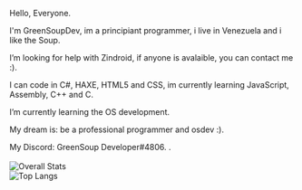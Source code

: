 Hello, Everyone.

I'm GreenSoupDev, im a principiant programmer, i live in Venezuela and i like the Soup.

I’m looking for help with Zindroid, if anyone is avalaible, you can contact me :).

I can code in C#, HAXE, HTML5 and CSS, im currently learning JavaScript, Assembly, C++ and C.

I’m currently learning the OS development.

My dream is: be a professional programmer and osdev :).

My Discord: GreenSoup Developer#4806.
.
<br>
<br>
![Overall Stats](https://github-readme-stats.vercel.app/api?username=GreenSoupDeveloper&count_private=false&show_icons=true&hide=contribs)
<br>
![Top Langs](https://github-readme-stats.vercel.app/api/top-langs/?username=GreenSoupDeveloper&layout=compact)
<!--
**GreenSoupDeveloper/GreenSoupDeveloper** is a 鉁� _special_ 鉁� repository because its `README.md` (this file) appears on your GitHub profile.

